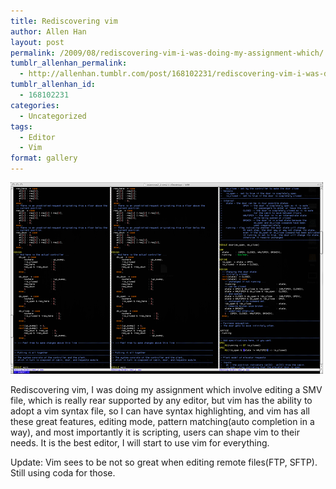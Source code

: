 ```yaml
---
title: Rediscovering vim
author: Allen Han
layout: post
permalink: /2009/08/rediscovering-vim-i-was-doing-my-assignment-which/
tumblr_allenhan_permalink:
  - http://allenhan.tumblr.com/post/168102231/rediscovering-vim-i-was-doing-my-assignment-which
tumblr_allenhan_id:
  - 168102231
categories:
  - Uncategorized
tags:
  - Editor
  - Vim
format: gallery
---
```

[<img class="alignnone size-full wp-image-422" alt="tumblr_koq58ixdfY1qzkacto1_" src="/images/uploads/2013/03/tumblr_koq58ixdfY1qzkacto1_.png" width="500" height="306" />][1]

Rediscovering vim, I was doing my assignment which involve editing a SMV file, which is really rear supported by any editor, but vim has the ability to adopt a vim syntax file, so I can have syntax highlighting, and vim has all these great features, editing mode, pattern matching(auto completion in a way), and most importantly it is scripting, users can shape vim to their needs. It is the best editor, I will start to use vim for everything.

Update: Vim sees to be not so great when editing remote files(FTP, SFTP). Still using coda for those.

 [1]: /images/uploads/2013/03/tumblr_koq58ixdfY1qzkacto1_.png
